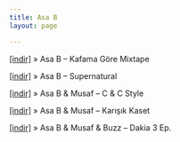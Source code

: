 ```yaml
---
title: Asa B
layout: page

---
```

<a href="https://cloud.mail.ru/public/14a41416c108/Asa-B%20%20-%20%20KaFaMa%20G%C3%B6Re%20MiXTaPe" target="_blank">[indir]</a>  »  Asa B &#8211; Kafama Göre Mixtape

<a href="https://cloud.mail.ru/public/2ada8d546a60/Asa-B%20-%20Supernatural" target="_blank">[indir]</a>  »  Asa B &#8211; Supernatural

<a href="https://cloud.mail.ru/public/12400d1a6ef1/Asa-B%20%26%20Musaf%20-%20C%20%26%20C%20Style" target="_blank">[indir]</a>  »  Asa B & Musaf &#8211; C & C Style

<a href="https://cloud.mail.ru/public/fa5b0a36d8f3/Asa-B%20%26%20Musaf%20-%20Kar%C4%B1%C5%9F%C4%B1k%20Kaset" target="_blank">[indir]</a>  »  Asa B & Musaf &#8211; Karışık Kaset

<a href="https://cloud.mail.ru/public/a886e2462179/Asa-B%20%26%20Musaf%20%26%20Buzz%20%20-%20Dakika%203%20EP" target="_blank">[indir]</a>  »  Asa B & Musaf & Buzz &#8211; Dakia 3 Ep.